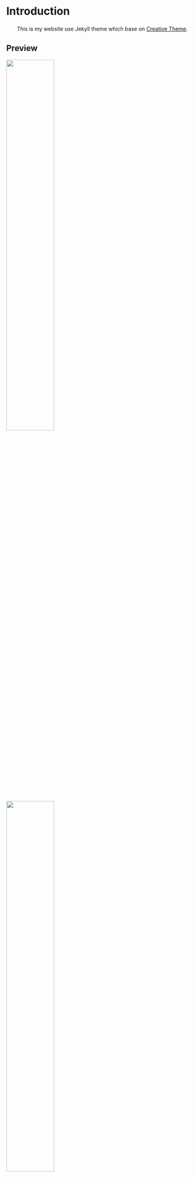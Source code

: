 # Introduction

　　This is my website use Jekyll theme which base on [Creative Theme](https://github.com/BlackrockDigital/startbootstrap-creative).

## Preview
<img width = "50%" src= "http://7xtwmz.com1.z0.glb.clouddn.com/website1.jpg">

<img width = "50%" src= "http://7xtwmz.com1.z0.glb.clouddn.com/website2.jpg">

<img width = "50%" src= "http://7xtwmz.com1.z0.glb.clouddn.com/website3.jpg">
